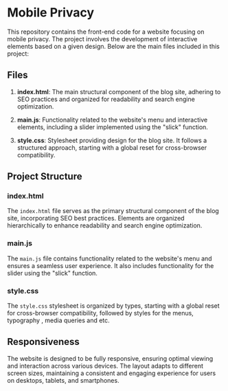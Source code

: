 # Mobile Privacy

This repository contains the front-end code for a website focusing on mobile privacy. The project involves the development of interactive elements based on a given design. Below are the main files included in this project:

## Files

1. **index.html**: The main structural component of the blog site, adhering to SEO practices and organized for readability and search engine optimization.

2. **main.js**: Functionality related to the website's menu and interactive elements, including a slider implemented using the "slick" function.

3. **style.css**: Stylesheet providing design for the blog site. It follows a structured approach, starting with a global reset for cross-browser compatibility.

## Project Structure

### index.html

The `index.html` file serves as the primary structural component of the blog site, incorporating SEO best practices. Elements are organized hierarchically to enhance readability and search engine optimization.

### main.js

The `main.js` file contains functionality related to the website's menu and ensures a seamless user experience. It also includes functionality for the slider using the "slick" function.

### style.css

The `style.css` stylesheet is organized by types, starting with a global reset for cross-browser compatibility, followed by styles for the menus, typography , media queries and etc. 

## Responsiveness

The website is designed to be fully responsive, ensuring optimal viewing and interaction across various devices. The layout adapts to different screen sizes, maintaining a consistent and engaging experience for users on desktops, tablets, and smartphones.
